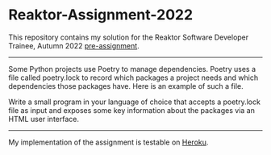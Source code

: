 # Reaktor-Assignment-2022
This repository contains my solution for the Reaktor Software Developer Trainee, Autumn 2022 [pre-assignment](https://www.reaktor.com/assignment-fall-2022-developers/).

------------

Some Python projects use Poetry to manage dependencies. Poetry uses a file called poetry.lock to record which packages a project needs and which dependencies those packages have. Here is an example of such a file.

Write a small program in your language of choice that accepts a poetry.lock file as input and exposes some key information about the packages via an HTML user interface.

------------

My implementation of the assignment is testable on [Heroku](https://poetry-lock-parser-app.herokuapp.com/).
